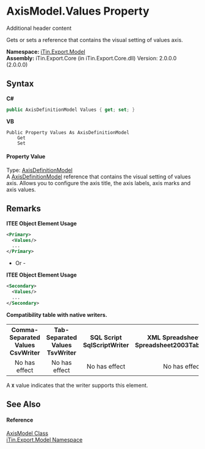 # AxisModel.Values Property 
Additional header content 

Gets or sets a reference that contains the visual setting of values axis.

**Namespace:**&nbsp;<a href="N_iTin_Export_Model">iTin.Export.Model</a><br />**Assembly:**&nbsp;iTin.Export.Core (in iTin.Export.Core.dll) Version: 2.0.0.0 (2.0.0.0)

## Syntax

**C#**<br />
``` C#
public AxisDefinitionModel Values { get; set; }
```

**VB**<br />
``` VB
Public Property Values As AxisDefinitionModel
	Get
	Set
```


#### Property Value
Type: <a href="T_iTin_Export_Model_AxisDefinitionModel">AxisDefinitionModel</a><br />A <a href="T_iTin_Export_Model_AxisDefinitionModel">AxisDefinitionModel</a> reference that contains the visual setting of values axis. Allows you to configure the axis title, the axis labels, axis marks and axis values.

## Remarks

**ITEE Object Element Usage**<br />
``` XML
<Primary>
  <Values/>
  ...
</Primary>
```

- Or -


**ITEE Object Element Usage**<br />
``` XML
<Secondary>
  <Values/>
  ...
</Secondary>
```

<strong>Compatibility table with native writers.</strong><table><tr><th>Comma-Separated Values<br />CsvWriter</th><th>Tab-Separated Values<br />TsvWriter</th><th>SQL Script<br />SqlScriptWriter</th><th>XML Spreadsheet 2003<br />Spreadsheet2003TabularWriter</th></tr><tr><td align="center">No has effect</td><td align="center">No has effect</td><td align="center">No has effect</td><td align="center">No has effect</td></tr></table> A <strong>`X`</strong> value indicates that the writer supports this element.


## See Also


#### Reference
<a href="T_iTin_Export_Model_AxisModel">AxisModel Class</a><br /><a href="N_iTin_Export_Model">iTin.Export.Model Namespace</a><br />